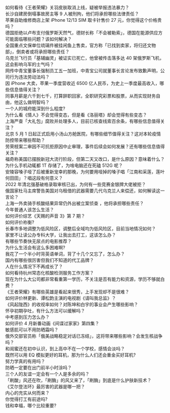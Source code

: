 如何看待《王者荣耀》关羽皮肤取消上线，疑被举报违法暴力？  
长沙自建房倒塌事故房主等 9 人被刑拘，他们将承担哪些法律责任？  
苹果自助维修商店上架 iPhone 12/13 SIM 取卡针售价 27 元，你觉得这个价格贵吗？  
德国拒绝以卢布支付俄罗斯天然气，德财长称「不会被勒索」，德国在能源供应方可能面临哪些问题？该如何解决？  
全国重点文保单位琉璃件被挂闲鱼上售卖，官方称「已找到卖家，将归还文物部」，倒卖者或将承担哪些责任？  
乌克兰飞行员「基辅幽灵」被证实已死亡，他曾被传击落多达 40 架俄罗斯飞机，这会影响乌军的士气吗？  
网传中青宝董事长强制员工五一加班，中青宝公司就董事长言论发布致歉声明，公司行为违法劳动法吗？  
因 iPhone 大卖，苹果一季度营收近 6500 亿人民币，为史上一季度最高收入，哪些信息值得关注？  
同事月薪是六千到七千，打算辞职回家，全职研究彩票和股票，从而实现财务自由，他这么做明智吗？  
一个人的城府能深到什么程度?  
为什么看《情人》不会觉得变态，但是看《洛丽塔》却会觉得有些变态？  
上海严查「大礼包」腐败并处理多人，目前已核查线索百余条，有哪些信息值得关注？  
北京 5 月 1 日起正式启用小汤山方舱医院，有哪些细节值得关注？这对本轮疫情防控带来哪些帮助？  
劳荣枝案二审因不可抗拒原因中止审理，事件后续会如何发展？还有哪些信息值得关注？  
福奇称美国已摆脱新冠大流行阶段，但第二天又改口，是什么原因？意味着什么？  
为什么手机动辄都 1T 存储了，为啥电脑还在死磕 512G 呢？  
安陵容嗓子哑了后被重新宠幸的那晚，为何要用哑掉的嗓子唱「江南和采莲，莲叶何田田」？唱这段有何意义？  
2022 年清北强基破格录取审核已出，为何有一些竞赛金银牌大佬被拒？  
俄国家杜马主席警告美国对乌租借的武器需要几代乌克兰人来偿还，如何解读这一言论？  
上海一外卖骑手核酸结果异常仍外出被立案侦查 ，他将承担哪些责任？  
今年普通人该怎么生活？  
如何评价综艺《天赐的声音 3》第 7 期？  
如何评价祢衡?  
长春市多地调整为低风险区，调整后全域均为低风险区，目前当地情况如何？  
家里不让读公办专科大学，让我出去打工，这该怎么办？  
有哪些节奏快无尿点的电影推荐？  
为什么生活会有这么多困难啊?  
我花了一个半小时背英语单词，背了十几个又忘了，怎么办？  
国内有哪些很厉害但我们不知道的代工品牌？  
人在什么情况下不再成长了？  
如何看待杭州常态化核酸检测服务工作方案？  
现在为什么大公司都非常看重第一学历，不关注是否有能力和资源，学历不够就白费？  
《王者荣耀》有哪些英雄是看起来很秀，上手发现却不是很难？  
如何评价林更新、谭松韵主演的电视剧《请叫我总监》？  
《风起陇西》的收视率如何？对陈坤和白宇的事业会产生哪些影响？  
怀孕初期孕吐，有什么方法可以缓解吗？  
中考感到压力怎么办？  
如何评价 4 月新番动画《间谍过家家》第四集？  
敏感肌可以不用防晒霜吗？  
俄外交部官员称「俄美战略稳定对话已冻结」，这将带来哪些影响？会发生核战争吗？  
和闺蜜还在初中认识，到上高中不在一个学校，感情会淡吗？  
既然可以用 EQ 模拟更好的耳机，那为什么人们还会重金买好耳机?  
努力学真的有用吗？  
防晒一定要在出门前半小时涂吗？  
三个人的友谊一定会有一个人是多余的吗？  
「刷酸」风还在吹，「刷酶」的风又来了，「刷酶」到底是什么护肤新技术？  
《艾尔登法环》最厉害的武器是哪一把？  
内心的充实从何而来？  
你觉得打工有前途吗?  
钱和幸福，哪个比较重要?  
